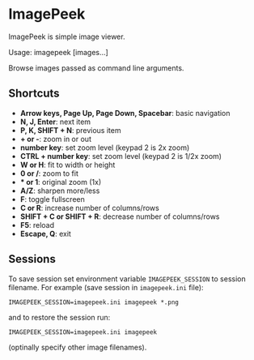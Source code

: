 ImagePeek
=========

ImagePeek is simple image viewer.

Usage: imagepeek [images...]

Browse images passed as command line arguments.

Shortcuts
---------

* **Arrow keys, Page Up, Page Down, Spacebar**: basic navigation
* **N, J, Enter**: next item
* **P, K, SHIFT + N**: previous item
* **\+ or -**: zoom in or out
* **number key**: set zoom level (keypad 2 is 2x zoom)
* **CTRL + number key**: set zoom level (keypad 2 is 1/2x zoom)
* **W or H**: fit to width or height
* **0 or /**: zoom to fit
* **\* or 1**: original zoom (1x)
* **A/Z**: sharpen more/less
* **F**: toggle fullscreen 
* **C or R**: increase number of columns/rows
* **SHIFT + C or SHIFT + R**: decrease number of columns/rows
* **F5**: reload
* **Escape, Q**: exit

Sessions
--------

To save session set environment variable `IMAGEPEEK_SESSION` to session filename.
For example (save session in `imagepeek.ini` file):

    IMAGEPEEK_SESSION=imagepeek.ini imagepeek *.png

and to restore the session run:

    IMAGEPEEK_SESSION=imagepeek.ini imagepeek

(optinally specify other image filenames).

